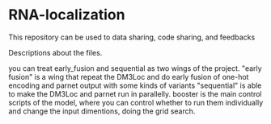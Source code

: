 # RNA-localization
This repository can be used to data sharing, code sharing, and feedbacks

Descriptions about the files.

you can treat early_fusion and sequential as two wings of the project.
"early fusion" is a wing that repeat the DM3Loc and do early fusion of one-hot encoding and parnet output with some kinds of variants
"sequential" is able to make the DM3Loc and parnet run in parallelly.
booster is the main control scripts of the model, where you can control whether to run them individually and change the input dimentions, doing the grid search.



